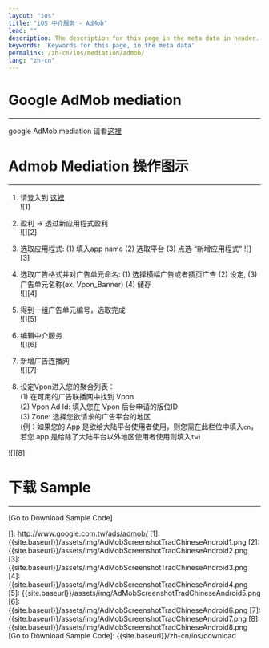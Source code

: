 ```yaml
---
layout: "ios"
title: "iOS 中介服务 - AdMob"
lead: ""
description: The description for this page in the meta data in header.
keywords: 'Keywords for this page, in the meta data'
permalink: /zh-cn/ios/mediation/admob/
lang: "zh-cn"
---
```

# Google AdMob mediation
--------
google AdMob mediation 请看[这裡]

# Admob Mediation 操作图示
-----

1. 请登入到 [这裡][]  
![1]  

2. 盈利 -&gt; 透过新应用程式盈利  
![][2]  

3. 选取应用程式:
  (1) 填入app name
  (2) 选取平台
  (3) 点选 “新增应用程式"
![][3]  

4. 选取广告格式并对广告单元命名: (1) 选择横幅广告或者插页广告 (2) 设定,  (3) 广告单元名称(ex. Vpon\_Banner)  (4) 储存  
![][4]  

5. 得到一组广告单元编号，选取完成  
![][5]  

6. 编辑中介服务  
![][6]  

7. 新增广告连播网  
![][7]  

8. 设定Vpon进入您的聚合列表：  
(1) 在可用的广告联播网中找到 Vpon  
(2) Vpon Ad Id: 填入您在 Vpon 后台申请的版位ID  
(3) Zone: 选择您欲请求的广告平台的地区  
(例：如果您的 App 是欲给大陆平台使用者使用，则您需在此栏位中填入`cn`，若您 app 是给除了大陆平台以外地区使用者使用则填入`tw`)  

![][8]  



# 下载 Sample
---
[Go to Download Sample Code]


[这裡]: https://developers.google.com/mobile-ads-sdk/docs/admob/mediation#android
[]: http://www.google.com.tw/ads/admob/
[1]:  {{site.baseurl}}/assets/img/AdMobScreenshotTradChineseAndroid1.png
[2]:  {{site.baseurl}}/assets/img/AdMobScreenshotTradChineseAndroid2.png
[3]:  {{site.baseurl}}/assets/img/AdMobScreenshotTradChineseAndroid3.png
[4]:  {{site.baseurl}}/assets/img/AdMobScreenshotTradChineseAndroid4.png
[5]:  {{site.baseurl}}/assets/img/AdMobScreenshotTradChineseAndroid5.png
[6]:  {{site.baseurl}}/assets/img/AdMobScreenshotTradChineseAndroid6.png
[7]:  {{site.baseurl}}/assets/img/AdMobScreenshotTradChineseAndroid7.png
[8]:  {{site.baseurl}}/assets/img/AdMobScreenshotTradChineseAndroid8.png
[Go to Download Sample Code]: {{site.baseurl}}/zh-cn/ios/download
